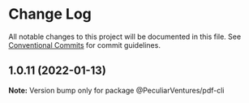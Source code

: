 # Change Log

All notable changes to this project will be documented in this file.
See [Conventional Commits](https://conventionalcommits.org) for commit guidelines.

## 1.0.11 (2022-01-13)

**Note:** Version bump only for package @PeculiarVentures/pdf-cli
